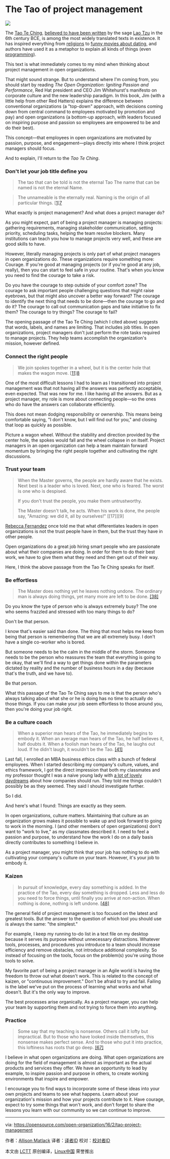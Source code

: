 The Tao of project management
=================================


![](https://opensource.com/sites/default/files/styles/image-full-size/public/images/business/BUSINESS_orgchart1.png?itok=DGsp6jB5)

The [Tao Te Ching][1], [believed to have been written][2] by the sage [Lao Tzu][3] in the 6th century BCE, is among the most widely translated texts in existence. It has inspired everything from [religions][4] to [funny movies about dating][5], and authors have used it as a metaphor to explain all kinds of things (even [programming][6]).

This text is what immediately comes to my mind when thinking about project management in open organizations.

That might sound strange. But to understand where I'm coming from, you should start by reading *The Open Organization: Igniting Passion and Performance*, Red Hat president and CEO Jim Whitehurst's manifesto on corporate culture and the new leadership paradigm. In this book, Jim (with a little help from other Red Hatters) explains the difference between conventional organizations (a "top-down" approach, with decisions coming down from central command to employees motivated by promotion and pay) and open organizations (a bottom-up approach, with leaders focused on inspiring purpose and passion so employees are empowered to be and do their best).

This concept—that employees in open organizations are motivated by passion, purpose, and engagement—plays directly into where I think project managers should focus.

And to explain, I'll return to the *Tao Te Ching*.

### Don't let your job title define you

>The tao that can be told
>is not the eternal Tao
>The name that can be named
>is not the eternal Name.

>The unnameable is the eternally real.
>Naming is the origin
>of all particular things. 
[[1]][7]

What exactly is project management? And what does a project manager do?

As you might expect, part of being a project manager is managing projects: gathering requirements, managing stakeholder communication, setting priority, scheduling tasks, helping the team resolve blockers. Many institutions can teach you how to manage projects very well, and these are good skills to have.

However, literally managing projects is only part of what project managers in open organizations do. These organizations require something more: Courage. If you're good at managing projects (or if you're good at any job, really), then you can start to feel safe in your routine. That's when you know you need to find the courage to take a risk.

Do you have the courage to step outside of your comfort zone? The courage to ask important people challenging questions that might raise eyebrows, but that might also uncover a better way forward? The courage to identify the next thing that needs to be done—then the courage to go and do it? The courage to call out communication gaps and take initiative to fix them? The courage to try things? The courage to fail?

The opening passage of the Tao Te Ching (which I cited above) suggests that words, labels, and names are limiting. That includes job titles. In open organizations, project managers don't just perform the rote tasks required to manage projects. They help teams accomplish the organization's mission, however defined.

### Connect the right people

>We join spokes together in a wheel,
>but it is the center hole
>that makes the wagon move. 
[[11]][8]

One of the most difficult lessons I had to learn as I transitioned into project management was that not having all the answers was perfectly acceptable, even expected. That was new for me. I like having all the answers. But as a project manager, my role is more about connecting people—so the ones who do have the answers can collaborate efficiently.

This does not mean dodging responsibility or ownership. This means being comfortable saying, "I don't know, but I will find out for you," and closing that loop as quickly as possible.

Picture a wagon wheel. Without the stability and direction provided by the center hole, the spokes would fall and the wheel collapse in on itself. Project managers in an open organization can help a team maintain forward momentum by bringing the right people together and cultivating the right discussions.

### Trust your team

>When the Master governs, the people
>are hardly aware that he exists.
>Next best is a leader who is loved.
>Next, one who is feared.
>The worst is one who is despised.
>
>If you don't trust the people,
>you make them untrustworthy.
>
>The Master doesn't talk, he acts.
>When his work is done,
>the people say, "Amazing:
>we did it, all by ourselves!" 
[[17]][9]

[Rebecca Fernandez][10] once told me that what differentiates leaders in open organizations is not the trust people have in them, but the trust they have in other people.

Open organizations do a great job hiring smart people who are passionate about what their companies are doing. In order for them to do their best work, we have to give them what they need and then get out of their way.

Here, I think the above passage from the Tao Te Ching speaks for itself.

### Be effortless

>The Master does nothing
>yet he leaves nothing undone.
>The ordinary man is always doing things,
>yet many more are left to be done. 
[[38]][11]

Do you know the type of person who is always extremely busy? The one who seems frazzled and stressed with too many things to do?

Don't be that person.

I know that's easier said than done. The thing that most helps me keep from being that person is remembering that we are all extremely busy. I don't have a single co-worker who is bored.

But someone needs to be the calm in the middle of the storm. Someone needs to be the person who reassures the team that everything is going to be okay, that we'll find a way to get things done within the parameters dictated by reality and the number of business hours in a day (because that's the truth, and we have to).

Be that person.

What this passage of the Tao Te Ching says to me is that the person who's always talking about what she or he is doing has no time to actually do those things. If you can make your job seem effortless to those around you, then you're doing your job right.

### Be a culture coach

>When a superior man hears of the Tao,
>he immediately begins to embody it.
>When an average man hears of the Tao,
>he half believes it, half doubts it.
>When a foolish man hears of the Tao,
>he laughs out loud.
>If he didn't laugh,
>it wouldn't be the Tao. 
[[41]][12]

Last fall, I enrolled an MBA business ethics class with a bunch of federal employees. When I started describing my company's culture, values, and ethics framework, I got the direct impression that both my classmates and my professor thought I was a naive young lady with [a lot of lovely daydreams][13] about how companies should run. They told me things couldn't possibly be as they seemed. They said I should investigate further.

So I did.

And here's what I found: Things are exactly as they seem.

In open organizations, culture matters. Maintaining that culture as an organization grows makes it possible to wake up and look forward to going to work in the morning. I (and other members of open organizations) don't want to "work to live," as my classmates described it. I need to feel a passion and purpose, to understand how the work I do on a daily basis directly contributes to something I believe in.

As a project manager, you might think that your job has nothing to do with cultivating your company's culture on your team. However, it's your job to embody it.

### Kaizen

>In pursuit of knowledge,
>every day something is added.
>In the practice of the Tao,
>every day something is dropped.
>Less and less do you need to force things,
>until finally you arrive at non-action. When nothing is done,
>nothing is left undone. 
[[48]][14]

The general field of project management is too focused on the latest and greatest tools. But the answer to the question of which tool you should use is always the same: "the simplest."

For example, I keep my running to-do list in a text file on my desktop because it serves its purpose without unnecessary distractions. Whatever tools, processes, and procedures you introduce to a team should increase efficiency and remove obstacles, not introduce additional complexity. So instead of focusing on the tools, focus on the problem(s) you're using those tools to solve.

My favorite part of being a project manager in an Agile world is having the freedom to throw out what doesn't work. This is related to the concept of kaizen, or "continuous improvement." Don't be afraid to try and fail. Failing is the label we've put on the process of learning what works and what doesn't. But it's the only way to improve.

The best processes arise organically. As a project manager, you can help your team by supporting them and not trying to force them into anything.

### Practice

>Some say that my teaching is nonsense.
>Others call it lofty but impractical.
>But to those who have looked inside themselves,
>this nonsense makes perfect sense.
>And to those who put it into practice,
>this loftiness has roots that go deep. 
[[67]][15]

I believe in what open organizations are doing. What open organizations are doing for the field of management is almost as important as the actual products and services they offer. We have an opportunity to lead by example, to inspire passion and purpose in others, to create working environments that inspire and empower.

I encourage you to find ways to incorporate some of these ideas into your own projects and teams to see what happens. Learn about your organization's mission and how your projects contribute to it. Have courage, expect to try some things that won't work, and don't forget to share the lessons you learn with our community so we can continue to improve.


--------------------------------------------------------------------------------

via: https://opensource.com/open-organization/16/2/tao-project-management

作者：[Allison Matlack][a]
译者：[译者ID](https://github.com/译者ID)
校对：[校对者ID](https://github.com/校对者ID)

本文由 [LCTT](https://github.com/LCTT/TranslateProject) 原创编译，[Linux中国](https://linux.cn/) 荣誉推出

[a]: https://opensource.com/users/amatlack
[1]: http://acc6.its.brooklyn.cuny.edu/~phalsall/texts/taote-v3.html
[2]: https://en.wikipedia.org/wiki/Tao_Te_Ching
[3]: http://plato.stanford.edu/entries/laozi/
[4]: https://en.wikipedia.org/wiki/Taoism
[5]: http://www.imdb.com/title/tt0234853/
[6]: http://www.mit.edu/~xela/tao.html
[7]: http://acc6.its.brooklyn.cuny.edu/~phalsall/texts/taote-v3.html#1
[8]: http://acc6.its.brooklyn.cuny.edu/~phalsall/texts/taote-v3.html#11
[10]: https://opensource.com/users/rebecca
[11]: http://acc6.its.brooklyn.cuny.edu/~phalsall/texts/taote-v3.html#38
[12]: http://acc6.its.brooklyn.cuny.edu/~phalsall/texts/taote-v3.html#41
[13]: https://opensource.com/open-organization/15/9/reflections-open-organization-starry-eyed-dreamer
[14]: http://acc6.its.brooklyn.cuny.edu/~phalsall/texts/taote-v3.html#48
[15]: http://acc6.its.brooklyn.cuny.edu/~phalsall/texts/taote-v3.html#67

